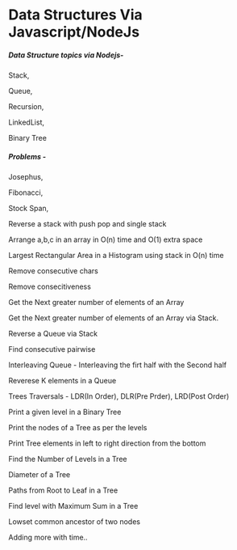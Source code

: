 # Data Structures Via Javascript/NodeJs

##### Data Structure topics via Nodejs- #####

Stack, 

Queue,

Recursion, 

LinkedList, 

Binary Tree


##### Problems - ######
Josephus, 

Fibonacci, 

Stock Span, 

Reverse a stack with push pop and single stack


Arrange a,b,c in an array in O(n) time and O(1) extra space

Largest Rectangular Area in a Histogram using stack in O(n) time

Remove consecutive chars

Remove consecitiveness

Get the Next greater number of elements of an Array

Get the Next greater number of elements of an Array via Stack.

Reverse a Queue via Stack

Find consecutive pairwise

Interleaving Queue - Interleaving the firt half with the Second half

Reverese K elements in a Queue

Trees Traversals - LDR(In Order), DLR(Pre Prder), LRD(Post Order)

Print a given level in a Binary Tree

Print the nodes of a Tree as per the levels

Print Tree elements in left to right direction from the bottom

Find the Number of Levels in a Tree

Diameter of a Tree

Paths from Root to Leaf in a Tree

Find level with Maximum Sum in a Tree

Lowset common ancestor of two nodes 



Adding more with time..
